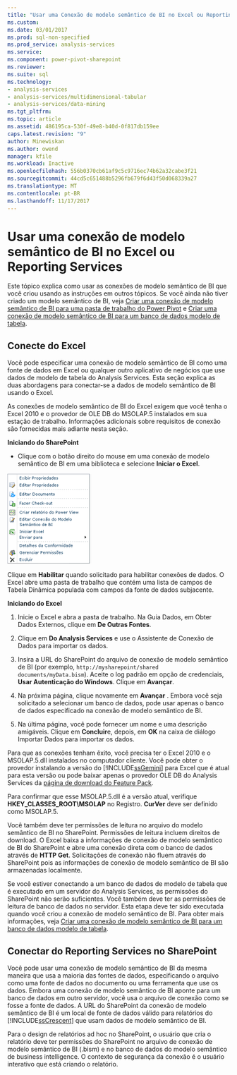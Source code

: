 ```yaml
---
title: "Usar uma Conexão de modelo semântico de BI no Excel ou Reporting Services | Microsoft Docs"
ms.custom: 
ms.date: 03/01/2017
ms.prod: sql-non-specified
ms.prod_service: analysis-services
ms.service: 
ms.component: power-pivot-sharepoint
ms.reviewer: 
ms.suite: sql
ms.technology:
- analysis-services
- analysis-services/multidimensional-tabular
- analysis-services/data-mining
ms.tgt_pltfrm: 
ms.topic: article
ms.assetid: 486195ca-530f-49e8-b40d-0f817db159ee
caps.latest.revision: "9"
author: Minewiskan
ms.author: owend
manager: kfile
ms.workload: Inactive
ms.openlocfilehash: 556b0370cb61af9c5c9716ec74b62a32cabe3f21
ms.sourcegitcommit: 44cd5c651488b5296fb679f6d43f50d068339a27
ms.translationtype: MT
ms.contentlocale: pt-BR
ms.lasthandoff: 11/17/2017
---
```

# <a name="use-a-bi-semantic-model-connection-in-excel-or-reporting-services"></a>Usar uma conexão de modelo semântico de BI no Excel ou Reporting Services
  Este tópico explica como usar as conexões de modelo semântico de BI que você criou usando as instruções em outros tópicos. Se você ainda não tiver criado um modelo semântico de BI, veja [Criar uma conexão de modelo semântico de BI para uma pasta de trabalho do Power Pivot](../../analysis-services/power-pivot-sharepoint/create-a-bi-semantic-model-connection-to-a-power-pivot-workbook.md) e [Criar uma conexão de modelo semântico de BI para um banco de dados modelo de tabela](../../analysis-services/power-pivot-sharepoint/create-a-bi-semantic-model-connection-to-a-tabular-model-database.md).  
  
##  <a name="bkmk_connect"></a> Conecte do Excel  
 Você pode especificar uma conexão de modelo semântico de BI como uma fonte de dados em Excel ou qualquer outro aplicativo de negócios que use dados de modelo de tabela do Analysis Services. Esta seção explica as duas abordagens para conectar-se a dados de modelo semântico de BI usando o Excel.  
  
 As conexões de modelo semântico de BI do Excel exigem que você tenha o Excel 2010 e o provedor de OLE DB do MSOLAP.5 instalados em sua estação de trabalho. Informações adicionais sobre requisitos de conexão são fornecidas mais adiante nesta seção.  
  
 **Iniciando do SharePoint**  
  
-   Clique com o botão direito do mouse em uma conexão de modelo semântico de BI em uma biblioteca e selecione **Iniciar o Excel**.  
  
 ![Comando de início rápido de captura de tela de BISM](../../analysis-services/power-pivot-sharepoint/media/ssas-bism-quicklaunch.gif "comando de início rápido de captura de tela de BISM")  
  
 Clique em **Habilitar** quando solicitado para habilitar conexões de dados. O Excel abre uma pasta de trabalho que contém uma lista de campos de Tabela Dinâmica populada com campos da fonte de dados subjacente.  
  
 **Iniciando do Excel**  
  
1.  Inicie o Excel e abra a pasta de trabalho. Na Guia Dados, em Obter Dados Externos, clique em **De Outras Fontes**.  
  
2.  Clique em **Do Analysis Services** e use o Assistente de Conexão de Dados para importar os dados.  
  
3.  Insira a URL do SharePoint do arquivo de conexão de modelo semântico de BI (por exemplo, `http://mysharepoint/shared documents/myData.bism`). Aceite o log padrão em opção de credenciais, **Usar Autenticação do Windows**. Clique em **Avançar**.  
  
4.  Na próxima página, clique novamente em **Avançar** . Embora você seja solicitado a selecionar um banco de dados, pode usar apenas o banco de dados especificado na conexão de modelo semântico de BI.  
  
5.  Na última página, você pode fornecer um nome e uma descrição amigáveis. Clique em **Concluir**e, depois, em **OK** na caixa de diálogo Importar Dados para importar os dados.  
  
 Para que as conexões tenham êxito, você precisa ter o Excel 2010 e o MSOLAP.5.dll instalados no computador cliente. Você pode obter o provedor instalando a versão do [!INCLUDE[ssGemini](../../includes/ssgemini-md.md)] para Excel que é atual para esta versão ou pode baixar apenas o provedor OLE DB do Analysis Services da [página de download do Feature Pack](http://go.microsoft.com/fwlink/?linkid=214066).  
  
 Para confirmar que esse MSOLAP.5.dll é a versão atual, verifique **HKEY_CLASSES_ROOT\MSOLAP** no Registro. **CurVer** deve ser definido como MSOLAP.5.  
  
 Você também deve ter permissões de leitura no arquivo do modelo semântico de BI no SharePoint. Permissões de leitura incluem direitos de download. O Excel baixa a informações de conexão de modelo semântico de BI do SharePoint e abre uma conexão direta com o banco de dados através de **HTTP Get**. Solicitações de conexão não fluem através do SharePoint pois as informações de conexão de modelo semântico de BI são armazenadas localmente.  
  
 Se você estiver conectando a um banco de dados de modelo de tabela que é executado em um servidor do Analysis Services, as permissões do SharePoint não serão suficientes. Você também deve ter as permissões de leitura de banco de dados no servidor. Esta etapa deve ter sido executada quando você criou a conexão de modelo semântico de BI. Para obter mais informações, veja [Criar uma conexão de modelo semântico de BI para um banco de dados modelo de tabela](../../analysis-services/power-pivot-sharepoint/create-a-bi-semantic-model-connection-to-a-tabular-model-database.md).  
  
##  <a name="bkmk_use"></a> Conectar do Reporting Services no SharePoint  
 Você pode usar uma conexão de modelo semântico de BI da mesma maneira que usa a maioria das fontes de dados, especificando o arquivo como uma fonte de dados no documento ou uma ferramenta que use os dados. Embora uma conexão de modelo semântico de BI aponte para um banco de dados em outro servidor, você usa o arquivo de conexão como se fosse a fonte de dados. A URL do SharePoint da conexão de modelo semântico de BI é um local de fonte de dados válido para relatórios do [!INCLUDE[ssCrescent](../../includes/sscrescent-md.md)] que usam dados de modelo semântico de BI.  
  
 Para o design de relatórios ad hoc no SharePoint, o usuário que cria o relatório deve ter permissões do SharePoint no arquivo de conexão de modelo semântico de BI (.bism) e no banco de dados do modelo semântico de business intelligence. O contexto de segurança da conexão é o usuário interativo que está criando o relatório.  
  
  

